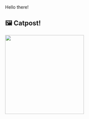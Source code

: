 Hello there!



## 🖼️ Catpost!

<sub>
    <img src="https://cdn2.thecatapi.com/images/MTc5MzIwNQ.jpg" height="256">
</sub>

